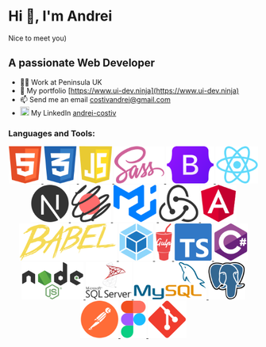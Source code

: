 # Hi 👋, I'm Andrei
  Nice to meet you)

## A passionate **W**eb **D**eveloper
  
- 👨‍💻 Work at Peninsula UK
- 💼 My portfolio [https://www.ui-dev.ninja](https://www.ui-dev.ninja)
- 📫 Send me an email costivandrei@gmail.com
- <img src="https://www.vectorlogo.zone/logos/linkedin/linkedin-tile.svg" height="18" width="18" /> My LinkedIn [andrei-costiv](https://www.linkedin.com/in/andrei-costiv/)

<h3 align="left">Languages and Tools:</h3>
<p align="center">
    <a href="https://www.w3.org/html/" target="_blank" rel="noreferrer"> 
        <img src="./icons/html.svg" alt="html" height="75"/> 
    </a> 
    <a href="https://www.w3schools.com/css/" target="_blank" rel="noreferrer"> 
        <img src="./icons/css.svg" alt="css" height="75"/> 
    </a> 
    <a href="https://developer.mozilla.org/en-US/docs/Web/JavaScript" target="_blank" rel="noreferrer"> 
        <img src="./icons/js.svg" alt="javascript" height="75"/> 
    </a> 
    <a href="https://sass-lang.com" target="_blank" rel="noreferrer"> 
        <img src="./icons/sass.svg" alt="sass" height="75"/> 
    </a>
    <a href="https://getbootstrap.com" target="_blank" rel="noreferrer"> 
        <img src="./icons/bootstrap.svg" alt="bootstrap"  height="75"/> 
    </a> 
    <a href="https://reactjs.org/" target="_blank" rel="noreferrer"> 
        <img src="./icons/react.svg" alt="react" height="75"/> 
    </a> 
    <a href="https://nextjs.org/" target="_blank" rel="noreferrer"> 
        <img src="./icons/nextjs.svg" alt="nextjs" height="75"/> 
    </a> 
    <a href="https://react-spring.dev" target="_blank" rel="noreferrer"> 
        <img src="./icons/react-spring.svg" alt="nextjs" height="75"/> 
    </a> 
    <a href="https://mui.com" target="_blank" rel="noreferrer"> 
        <img src="./icons/mui.svg" alt="nextjs" height="75"/> 
    </a> 
    <a href="https://redux.js.org" target="_blank" rel="noreferrer"> 
        <img src="./icons/redux.svg" alt="redux" height="75"/> 
    </a> 
    <a href="https://angular.io" target="_blank" rel="noreferrer"> 
        <img src="./icons/angular.svg" alt="angular" height="75"/> 
    </a>
    <a href="https://babeljs.io/" target="_blank" rel="noreferrer"> 
        <img src="./icons/babel.svg" alt="babel" height="75"/> 
    </a> 
    <a href="https://webpack.js.org" target="_blank" rel="noreferrer"> 
        <img src="./icons/webpack.svg" alt="webpack"    height="75"/> 
    </a>
    <a href="https://gulpjs.com" target="_blank" rel="noreferrer"> 
        <img src="./icons/gulp.svg" alt="gulp" height="75"/> 
    </a> 
    <a href="https://www.typescriptlang.org/" target="_blank" rel="noreferrer"> 
        <img src="./icons/typescript.svg" alt="typescript" height="75"/> 
    </a>
    <a href="https://www.w3schools.com/cs/" target="_blank" rel="noreferrer"> 
        <img src="./icons/csharp.svg" alt="csharp" height="75"/> 
    </a> 
    <a href="https://nodejs.org" target="_blank" rel="noreferrer"> 
        <img src="./icons/node.svg" alt="nodejs" height="75"/> 
    </a> 
    <a href="https://www.microsoft.com/en-us/sql-server" target="_blank" rel="noreferrer"> 
        <img src="./icons/mssql.svg" alt="mssql" height="75"/> 
    </a> 
    <a href="https://www.mysql.com/" target="_blank" rel="noreferrer"> 
        <img src="./icons/mysql.svg" alt="mysql" height="75"/> 
    </a> 
    <a href="https://www.postgresql.org" target="_blank" rel="noreferrer"> 
        <img src="./icons/postgresql.svg" alt="postgresql" height="75"/> 
    </a> 
    <!-- <a href="https://expressjs.com" target="_blank" rel="noreferrer"> 
        <img src="./icons/" alt="express" height="75"/> 
    </a>  -->
    <a href="https://postman.com" target="_blank" rel="noreferrer"> 
        <img src="./icons/postman.svg" alt="postman" height="75"/> 
    </a>   
    <a href="https://www.figma.com/" target="_blank" rel="noreferrer"> 
        <img src="./icons/figma.svg" alt="figma" height="75"/> 
    </a> 
    <a href="https://git-scm.com/" target="_blank" rel="noreferrer"> 
        <img src="./icons/git.svg" alt="git" height="75"/> 
    </a> 
</p>


